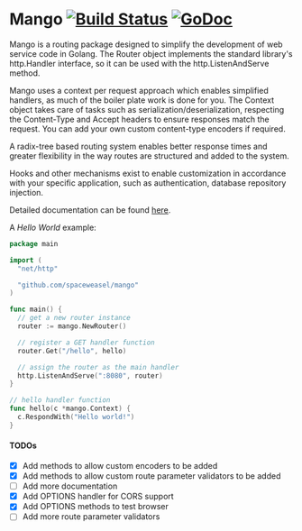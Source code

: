 # Mango [![Build Status](https://travis-ci.org/spaceweasel/mango.svg?branch=master)](https://travis-ci.org/spaceweasel/mango) [![GoDoc](http://img.shields.io/badge/godoc-reference-5272B4.svg)](https://godoc.org/github.com/spaceweasel/mango)
Mango is a routing package designed to simplify the development of web service code in Golang. The Router object implements the standard library's http.Handler interface, so it can be used with the http.ListenAndServe method.

Mango uses a context per request approach which enables simplified handlers, as
much of the boiler plate work is done for you. The Context object takes care
of tasks such as serialization/deserialization, respecting the Content-Type
and Accept headers to ensure responses match the request. You can add your own custom content-type encoders if required.

A radix-tree based routing system enables better response times and greater flexibility in the way routes are structured and added to the system.

Hooks and other mechanisms exist to enable customization in accordance with your specific application, such as authentication, database repository injection.

Detailed documentation can be found [here](https://github.com/spaceweasel/mango/wiki).  

A *Hello World* example:

```go
package main

import (
  "net/http" 	

  "github.com/spaceweasel/mango"
)

func main() {
  // get a new router instance
  router := mango.NewRouter()

  // register a GET handler function
  router.Get("/hello", hello)

  // assign the router as the main handler
  http.ListenAndServe(":8080", router)
}

// hello handler function
func hello(c *mango.Context) {
  c.RespondWith("Hello world!")
}
```

#### TODOs
- [x] Add methods to allow custom encoders to be added
- [x] Add methods to allow custom route parameter validators to be added
- [ ] Add more documentation
- [x] Add OPTIONS handler for CORS support
- [x] Add OPTIONS methods to test browser
- [ ] Add more route parameter validators
